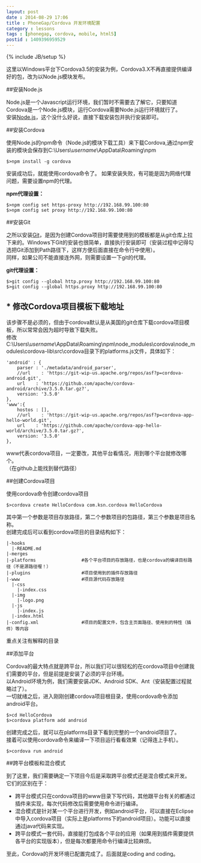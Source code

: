 ```yaml
---
layout: post
date : 2014-08-29 17:06
title : PhoneGap/Cordova 开发环境配置
category : lessons
tags : [phonegap, cordova, mobile, html5]
postid : 1409396959529
---
```

{% include JB/setup %}

这里以Windows平台下Cordova3.5的安装为例，Cordova3.X不再直接提供编译好的包，改为以Node.js模块发布。

##安装Node.js 

Node.js是一个Javascript运行环境，我们暂时不需要去了解它，只要知道Cordova是一个Node.js模块，运行Cordova需要Node.js运行环境就行了。  
安装[Node.js](http://www.nodejs.org/)，这个没什么好说，直接下载安装包并执行安装即可。<!--break-->

##安装Cordova

使用Node.js的npm命令（Node.js的模块下载工具）来下载Cordova,通过npm安装的模块会保存到C:\Users\\*username*\AppData\Roaming\npm

    $>npm install -g cordova

安装成功后，就能使用cordova命令了。
如果安装失败，有可能是因为网络代理问题，需要设置npm的代理。  

**npm代理设置：**
    
    $>npm config set https-proxy http://192.168.99.100:80
    $>npm config set proxy http://192.168.99.100:80
        
##安装Git

之所以安装[Git](http://www.git-scm.com/)，是因为创建Cordova项目时需要使用到的模板都是从git仓库上拉下来的。Windows下Git的安装也很简单，直接执行安装即可（安装过程中记得勾选把Git添加到Path路径下，这样方便后面直接在命令行中使用）。  
同样，如果公司不能直接连外网，则需要设置一下git的代理。

**git代理设置：**
    
    $>git config --global http.proxy http://192.168.99.100:80
    $>git config --global https.proxy http://192.168.99.100:80

## * 修改Cordova项目模板下载地址

该步骤不是必须的，但由于cordova默认是从美国的git仓库下载cordova项目模板，所以常常会因为超时导致下载失败。  
修改C:\Users\\*username*\AppData\Roaming\npm\node_modules\cordova\node_modules\cordova-lib\src\cordova目录下的platforms.js文件，具体如下：

    'android' : {
        parser : './metadata/android_parser',
        //url    : 'https://git-wip-us.apache.org/repos/asf?p=cordova-android.git',
        url    : 'https://github.com/apache/cordova-android/archive/3.5.0.tar.gz?',
        version: '3.5.0'
    },
    'www':{
        hostos : [],
        //url    : 'https://git-wip-us.apache.org/repos/asf?p=cordova-app-hello-world.git',
	    url    : 'https://github.com/apache/cordova-app-hello-world/archive/3.5.0.tar.gz?',
        version: '3.5.0'
    },
        
www代表cordova项目，一定要改，其他平台看情况，用到哪个平台就修改哪个。  
（在github上能找到替代路径）

##创建Cordova项目

使用cordova命令创建cordova项目

    $>cordova create HelloCordova com.ksn.cordova HelloCordova
        
其中第一个参数是项目存放路径，第二个参数项目的包路径，第三个参数是项目名称。  
创建完成后可以看到cordova项目的目录结构如下：
    
    |-hooks
      |-README.md
    |-merges
    |-platforms                 #各个平台项目的存放路径，也是cordova的编译目标路径（不是源路径喔！）
    |-plugins                   #项目使用到的插件存放路径
    |-www                       #项目源代码存放路径
      |-css
        |-index.css
      |-img
        |-logo.png
      |-js
        |-index.js
      |-index.html
    |-config.xml                #项目的配置文件，包含主页面路径、使用到的特性（插件）等内容
        
重点关注有解释的目录
    
##添加平台

Cordova的最大特点就是跨平台，所以我们可以很轻松的在cordova项目中创建我们需要的平台，但是前提是安装了必须的平台环境。  
以Android环境为例，我们需要安装JDK、Android SDK、Ant（安装配置过程就略过了）。  
一切就绪之后，进入刚刚创建cordova项目根目录，使用cordova命令添加android平台。

    $>cd HelloCordova
    $>cordova platform add android
    
创建完成之后，就可以在platforms目录下看到完整的一个android项目了。  
接着可以使用cordova命令来编译一下项目运行看看效果（记得连上手机）。
    
    $>cordova run android

##跨平台模板和混合模式  

到了这里，我们需要确定一下项目今后是采取跨平台模式还是混合模式来开发。  
它们的区别在于：  

- 跨平台模式只在cordova项目的www目录下写代码，其他跟平台有关的都通过插件来实现，每次代码修改后需要使用命令进行编译。
- 混合模式是针对某一个平台进行开发，例如android平台，可以直接在Eclipse中导入cordova项目（实际上是platforms下的android项目）。功能可以直接通过java代码来实现。
- 跨平台模式一套代码，直接能打包成各个平台的应用（如果用到插件需要提供各平台的实现版本），但是每次都要用命令行编译比较麻烦。
    

至此，Cordova的开发环境已配置完成了。后面就是coding and coding。




